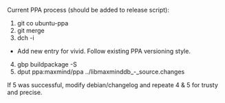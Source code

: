 Current PPA process (should be added to release script):

1. git co ubuntu-ppa
2. git merge <TAG>
3. dch -i
  * Add new entry for vivid. Follow existing PPA versioning style.
4. gbp buildpackage -S
5. dput ppa:maxmind/ppa ../libmaxminddb_<TAG>-<DEB VERSION>_source.changes

If 5 was successful, modify debian/changelog and repeate 4 & 5 for trusty and
precise.
